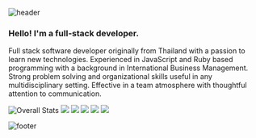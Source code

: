 
![header](https://capsule-render.vercel.app/api?type=waving&color=timeGradient&height=300&section=header&text=Hello!%20👋%20I'm%20Chay.&fontSize=90)
### Hello! I'm a full-stack developer.

Full stack software developer originally from Thailand with a passion to learn new technologies. Experienced in JavaScript and Ruby based programming with a background in International Business Management. Strong problem solving and organizational skills useful in any multidisciplinary setting. Effective in a team atmosphere with thoughtful attention to communication.

![Overall Stats](https://github-readme-stats.vercel.app/api?username=chay-chay&theme=dracula&count_private=true&show_icons=true&hide=contribs)
![](https://github-profile-summary-cards.vercel.app/api/cards/profile-details?username=chay-chay&theme=dracula)
![](https://github-profile-summary-cards.vercel.app/api/cards/repos-per-language?username=chay-chay&theme=dracula)
![](https://github-profile-summary-cards.vercel.app/api/cards/most-commit-language?username=chay-chay&theme=dracula)
![](https://github-profile-summary-cards.vercel.app/api/cards/stats?username=chay-chay&theme=dracula)
![](https://github-profile-summary-cards.vercel.app/api/cards/productive-time?username=chay-chay&theme=dracula)

![footer](https://capsule-render.vercel.app/api?section=footer&type=waving&color=timeGradient&height=300&fontSize=90)
<!--
**chay-chay/chay-chay** is a ✨ _special_ ✨ repository because its `README.md` (this file) appears on your GitHub profile.


Here are some ideas to get you started:

- 🔭 I’m currently working on ...
- 🌱 I’m currently learning ...
- 👯 I’m looking to collaborate on ...
- 🤔 I’m looking for help with ...
- 💬 Ask me about ...
- 📫 How to reach me: ...
- 😄 Pronouns: ...
- ⚡ Fun fact: ...
-->
